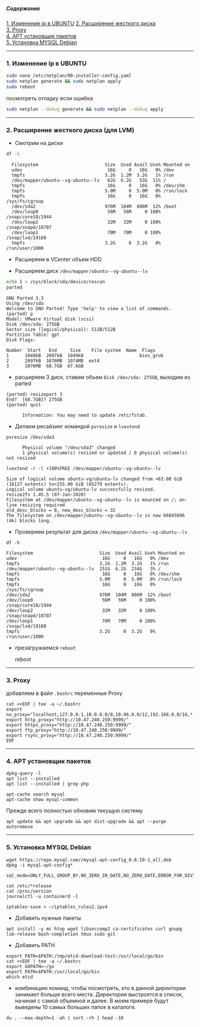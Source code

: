 
##### Содержание
[1. Изменение ip в UBUNTU](#ip)
[2. Расширение жесткого диска](#disk)  
[3. Proxy](#proxy)  
[4. APT установщик пакетов](#apt)  
[5. Установка MYSQL Debian](#mysql)  

---
<a name="ip"><h3>1. Изменение ip в UBUNTU</h3></a>

```bash
sudo nano /etc/netplan/00-installer-config.yaml
sudo netplan generate && sudo netplan apply
sudo reboot
```

посмотреть отладку если ошибка

```bash
sudo netplan --debug generate && sudo netplan --debug apply 
```
---
<a name="disk"><H3>2. Расширение жесткого диска (для LVM)</H3></a>
- Смотрим на диски
```bash
df -h
```
      Filesystem                         Size  Used Avail Use% Mounted on
      udev                                16G     0   16G   0% /dev
      tmpfs                              3.2G  1.2M  3.2G   1% /run
      /dev/mapper/ubuntu--vg-ubuntu--lv   62G  6.2G   53G  11% /
      tmpfs                               16G     0   16G   0% /dev/shm
      tmpfs                              5.0M     0  5.0M   0% /run/lock
      tmpfs                               16G     0   16G   0% /sys/fs/cgroup
      /dev/sda2                          976M  104M  806M  12% /boot
      /dev/loop0                          56M   56M     0 100% /snap/core18/1944
      /dev/loop2                          32M   32M     0 100% /snap/snapd/10707
      /dev/loop1                          70M   70M     0 100% /snap/lxd/19188
      tmpfs                              3.2G     0  3.2G   0% /run/user/1000

- Расширяем в VCenter объем HDD  

- Расширяем диск ``` /dev/mapper/ubuntu--vg-ubuntu--lv ```
```bash
echo 1 > /sys/block/sda/device/rescan
parted
```

    GNU Parted 3.3
    Using /dev/sda
    Welcome to GNU Parted! Type 'help' to view a list of commands.
    (parted) p
    Model: VMware Virtual disk (scsi)
    Disk /dev/sda: 275GB
    Sector size (logical/physical): 512B/512B
    Partition Table: gpt
    Disk Flags:

    Number  Start   End     Size    File system  Name  Flags
    1      1049kB  2097kB  1049kB                     bios_grub
    2      2097kB  1076MB  1074MB  ext4
    3      1076MB  68.7GB  67.6GB

- расширяем 3 диск, ставим объем ``` Disk /dev/sda: 275GB ```, выходим из parted

```
(parted) resizepart 3
End?  [68.7GB]? 275GB
(parted) quit
```

          Information: You may need to update /etc/fstab.

- Делаем ресайзинг командой `pvresize` и `lvextend`
```
pvresize /dev/sda3
```
        
          Physical volume "/dev/sda3" changed
          1 physical volume(s) resized or updated / 0 physical volume(s) not resized  

```
lvextend -r -l +100%FREE /dev/mapper/ubuntu--vg-ubuntu--lv
```
```
Size of logical volume ubuntu-vg/ubuntu-lv changed from <63.00 GiB (16127 extents) to<255.00 GiB (65279 extents).
Logical volume ubuntu-vg/ubuntu-lv successfully resized.
resize2fs 1.45.5 (07-Jan-2020)
Filesystem at /dev/mapper/ubuntu--vg-ubuntu--lv is mounted on /; on-line resizing required
old_desc_blocks = 8, new_desc_blocks = 32
The filesystem on /dev/mapper/ubuntu--vg-ubuntu--lv is now 66845696 (4k) blocks long.
```
- Проверяем результат для диска `/dev/mapper/ubuntu--vg-ubuntu--lv`

```
df -h
```

```
Filesystem                         Size  Used Avail Use% Mounted on
udev                                16G     0   16G   0% /dev
tmpfs                              3.2G  1.2M  3.2G   1% /run
/dev/mapper/ubuntu--vg-ubuntu--lv  251G  6.2G  234G   3% /
tmpfs                               16G     0   16G   0% /dev/shm
tmpfs                              5.0M     0  5.0M   0% /run/lock
tmpfs                               16G     0   16G   0% /sys/fs/cgroup
/dev/sda2                          976M  104M  806M  12% /boot
/dev/loop0                          56M   56M     0 100% /snap/core18/1944
/dev/loop2                          32M   32M     0 100% /snap/snapd/10707
/dev/loop1                          70M   70M     0 100% /snap/lxd/19188
tmpfs                              3.2G     0  3.2G   0% /run/user/1000
```
- презагружаемся `reboot`  

    reboot
---
<a name="proxy"><H3>3. Proxy</H3></a>
добавляем в файл `.bashrc` переменные Proxy
```
cat <<EOF | tee -a ~/.bashrc
export no_proxy="localhost,127.0.0.1,10.0.0.0/8,10.96.0.0/12,192.168.0.0/16,*.mts.ru"
export http_proxy="http://10.47.240.250:9999/"
export https_proxy="http://10.47.240.250:9999/"
export ftp_proxy="http://10.47.240.250:9999/"
export rsync_proxy="http://10.47.240.250:9999/"
EOF
```
---
<a name="apt"><H3>4. APT установщик пакетов </H3></a>
```
dpkg-query -l
apt list --installed
apt list --installed | grep php
```
```
apt-cache search mysql
apt-cache show mysql-common
```
Прежде всего полностью обновим текущую систему
```
apt update && apt upgrade && apt dist-upgrade && apt --purge autoremove
```


---
<a name="mysql"><H3>5. Установка MYSQL Debian </H3></a>
```
wget https://repo.mysql.com//mysql-apt-config_0.8.19-1_all.deb
dpkg -i mysql-apt-config*
```
```
sql_mode=ONLY_FULL_GROUP_BY,NO_ZERO_IN_DATE,NO_ZERO_DATE,ERROR_FOR_DIVISION_BY_ZERO,NO_ENGINE_SUBSTITUTION
```

```
cat /etc/*release
cat /proc/version
journalctl -u containerd -l
```
```
iptables-save > ~/iptables_rules2.ipv4
```

- Добавить нужные пакеты
```
apt install -y mc htop wget libseccomp2 ca-certificates curl gnupg lsb-release bash-completion tmux sudo git
```
- Добавить PATH
```
export PATH=$PATH:/tmp/etcd-download-test:/usr/local/go/bin
cat <<EOF | tee -a ~/.bashrc
export GOPATH=~/go
export PATH=$PATH:/usr/local/go/bin
which etcd
```

- комбинацию команд, чтобы посмотреть, кто в данной директории занимает больше всего места. 
	Директории выстроятся в список, начиная с самой объемной и далее. 
	В моем примере будут выведены 10 самых больших папок в каталоге.
```
du . --max-depth=1 -ah | sort -rh | head -10
```



